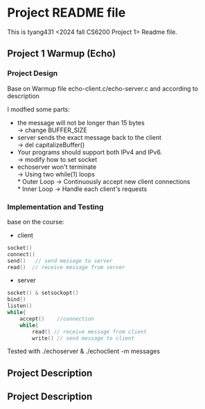 # Project README file

This is tyang431 <2024 fall CS6200 Project 1> Readme file.  

## Project 1 Warmup (Echo)
### Project Design  
Base on Warmup file echo-client.c/echo-server.c and according to description  
  
I modfied some parts:  
  
* the message will not be longer than 15 bytes  
	-> change BUFFER_SIZE  
* server sends the exact message back to the client  
	 -> del capitalizeBuffer()  
* Your programs should support both IPv4 and IPv6.  
	-> modify how to set socket   
* echoserver won't terminate  
	-> Using two while(1) loops  
		* Outer Loop -> Continuously accept new client connections  
		* Inner Loop -> Handle each client's requests  
 
### Implementation and Testing
base on the course:  

* client
```c
socket() 
connect() 
send()   // send message to server
read()  // receive message from server  
```
* server
```c
socket() & setsockopt()  
bind()   
listen()  
while{  
	accept() 	//connection  
	while{  
		read() // receive message from client  
		write() // send message to client
```

Tested with ./echoserver & ./echoclient -m messages





## Project Description

## Project Description
